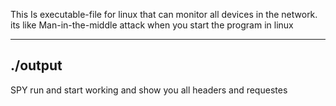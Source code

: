 This Is executable-file for linux that can monitor all devices in the network. its like Man-in-the-middle attack
when you start the program in linux 

------------------------
./output 
------------------------
SPY run and start working and show you all headers and requestes 
